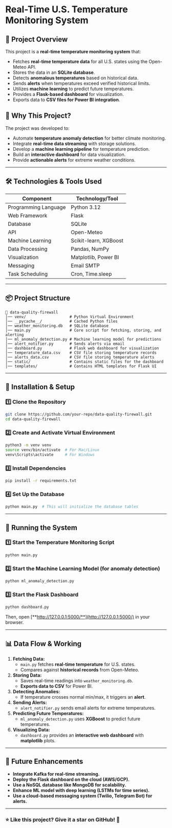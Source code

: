 # Real-Time U.S. Temperature Monitoring System

## 📌 Project Overview

This project is a **real-time temperature monitoring system** that:

- Fetches **real-time temperature data** for all U.S. states using the Open-Meteo API.
- Stores the data in an **SQLite database**.
- Detects **anomalous temperatures** based on historical data.
- Sends **alerts** when temperatures exceed verified historical limits.
- Utilizes **machine learning** to predict future temperatures.
- Provides a **Flask-based dashboard** for visualization.
- Exports data to **CSV files for Power BI integration**.

## 🎯 Why This Project?

The project was developed to:

- Automate **temperature anomaly detection** for better climate monitoring.
- Integrate **real-time data streaming** with storage solutions.
- Develop a **machine learning pipeline** for temperature prediction.
- Build an **interactive dashboard** for data visualization.
- Provide **actionable alerts** for extreme weather conditions.

---

## 🛠️ Technologies & Tools Used

| Component            | Technology/Tool       |
| -------------------- | --------------------- |
| Programming Language | Python 3.12           |
| Web Framework        | Flask                 |
| Database             | SQLite                |
| API                  | Open-Meteo            |
| Machine Learning     | Scikit-learn, XGBoost |
| Data Processing      | Pandas, NumPy         |
| Visualization        | Matplotlib, Power BI  |
| Messaging            | Email SMTP            |
| Task Scheduling      | Cron, Time.sleep      |

---

## 📦 Project Structure

```
📂 data-quality-firewall
│── venv/                   # Python Virtual Environment
│── __pycache__/            # Cached Python files
│── weather_monitoring.db   # SQLite database
│── main.py                 # Core script for fetching, storing, and alerting
│── ml_anomaly_detection.py # Machine learning model for predictions
│── alert_notifier.py       # Sends alerts via email
│── dashboard.py            # Flask web dashboard for visualization
│── temperature_data.csv    # CSV file storing temperature records
│── alerts_data.csv         # CSV file storing temperature alerts
│── static/                 # Contains static files for the dashboard
│── templates/              # Contains HTML templates for Flask UI
```

---

## 📜 Installation & Setup

### 1️⃣ Clone the Repository

```bash
git clone https://github.com/your-repo/data-quality-firewall.git
cd data-quality-firewall
```

### 2️⃣ Create and Activate Virtual Environment

```bash
python3 -m venv venv
source venv/bin/activate  # For Mac/Linux
venv\Scripts\activate     # For Windows
```

### 3️⃣ Install Dependencies

```bash
pip install -r requirements.txt
```

### 4️⃣ Set Up the Database

```bash
python main.py  # This will initialize the database tables
```

---

## 🚀 Running the System

### 1️⃣ Start the Temperature Monitoring Script

```bash
python main.py
```

### 2️⃣ Start the Machine Learning Model (for anomaly detection)

```bash
python ml_anomaly_detection.py
```

### 3️⃣ Start the Flask Dashboard

```bash
python dashboard.py
```

Then, open [**http://127.0.0.1:5000/**](http://127.0.0.1:5000/) in your browser.

---

## 📊 Data Flow & Working

1. **Fetching Data:**
   - `main.py` fetches **real-time temperature** for U.S. states.
   - Compares against **historical records** from Open-Meteo.
2. **Storing Data:**
   - Saves real-time readings into `weather_monitoring.db`.
   - **Exports data to CSV** for Power BI.
3. **Detecting Anomalies:**
   - If temperature crosses normal min/max, it triggers an **alert**.
4. **Sending Alerts:**
   - `alert_notifier.py` sends email alerts for extreme temperatures.
5. **Predicting Future Temperatures:**
   - `ml_anomaly_detection.py` uses **XGBoost** to predict future temperatures.
6. **Visualizing Data:**
   - `dashboard.py` provides an **interactive web dashboard** with **matplotlib** plots.

---

## 🔮 Future Enhancements

- **Integrate Kafka for real-time streaming.**
- **Deploy the Flask dashboard on the cloud (AWS/GCP).**
- **Use a NoSQL database like MongoDB for scalability.**
- **Enhance ML model with deep learning (LSTMs for time series).**
- **Use a cloud-based messaging system (Twilio, Telegram Bot) for alerts.**
---

### ⭐ Like this project? Give it a star on GitHub! 🚀

